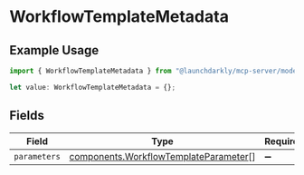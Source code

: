 # WorkflowTemplateMetadata

## Example Usage

```typescript
import { WorkflowTemplateMetadata } from "@launchdarkly/mcp-server/models/components";

let value: WorkflowTemplateMetadata = {};
```

## Fields

| Field                                                                                          | Type                                                                                           | Required                                                                                       | Description                                                                                    |
| ---------------------------------------------------------------------------------------------- | ---------------------------------------------------------------------------------------------- | ---------------------------------------------------------------------------------------------- | ---------------------------------------------------------------------------------------------- |
| `parameters`                                                                                   | [components.WorkflowTemplateParameter](../../models/components/workflowtemplateparameter.md)[] | :heavy_minus_sign:                                                                             | N/A                                                                                            |